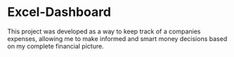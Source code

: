 # Excel-Dashboard

This project was developed as a way to keep track of a companies expenses, allowing me to make informed and smart money decisions based on my complete financial picture.
